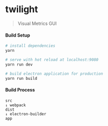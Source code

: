 # twilight

> Visual Metrics GUI

#### Build Setup

```bash
# install dependencies
yarn

# serve with hot reload at localhost:9080
yarn run dev

# build electron application for production
yarn run build
```

#### Build Process

```
src
↓ webpack
dist
↓ electron-builder
app
```
